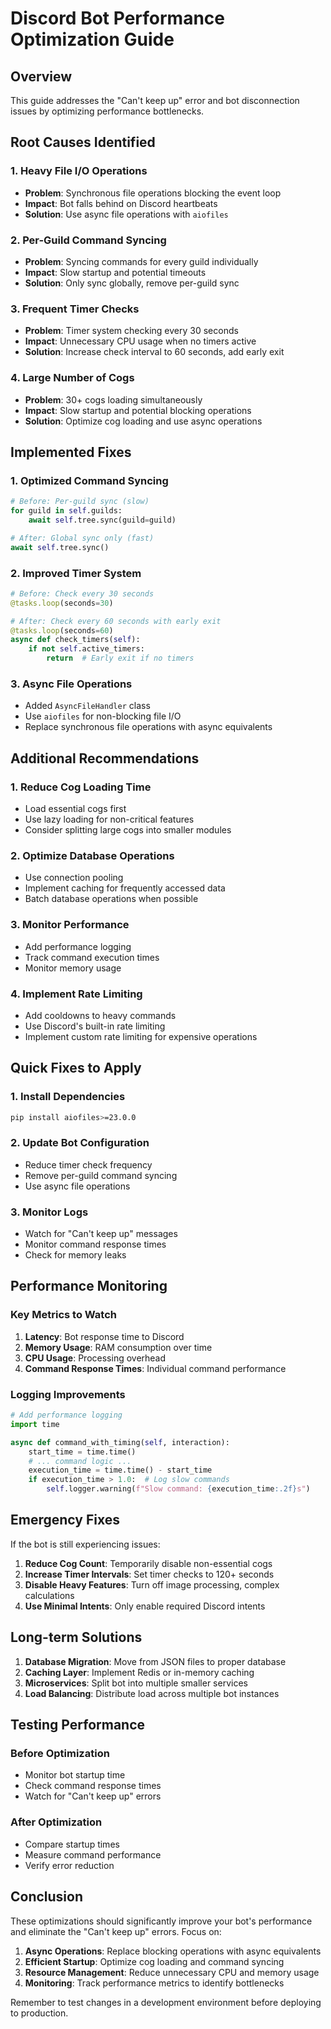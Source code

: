 # Discord Bot Performance Optimization Guide

## Overview
This guide addresses the "Can't keep up" error and bot disconnection issues by optimizing performance bottlenecks.

## Root Causes Identified

### 1. **Heavy File I/O Operations**
- **Problem**: Synchronous file operations blocking the event loop
- **Impact**: Bot falls behind on Discord heartbeats
- **Solution**: Use async file operations with `aiofiles`

### 2. **Per-Guild Command Syncing**
- **Problem**: Syncing commands for every guild individually
- **Impact**: Slow startup and potential timeouts
- **Solution**: Only sync globally, remove per-guild sync

### 3. **Frequent Timer Checks**
- **Problem**: Timer system checking every 30 seconds
- **Impact**: Unnecessary CPU usage when no timers active
- **Solution**: Increase check interval to 60 seconds, add early exit

### 4. **Large Number of Cogs**
- **Problem**: 30+ cogs loading simultaneously
- **Impact**: Slow startup and potential blocking operations
- **Solution**: Optimize cog loading and use async operations

## Implemented Fixes

### 1. **Optimized Command Syncing**
```python
# Before: Per-guild sync (slow)
for guild in self.guilds:
    await self.tree.sync(guild=guild)

# After: Global sync only (fast)
await self.tree.sync()
```

### 2. **Improved Timer System**
```python
# Before: Check every 30 seconds
@tasks.loop(seconds=30)

# After: Check every 60 seconds with early exit
@tasks.loop(seconds=60)
async def check_timers(self):
    if not self.active_timers:
        return  # Early exit if no timers
```

### 3. **Async File Operations**
- Added `AsyncFileHandler` class
- Use `aiofiles` for non-blocking file I/O
- Replace synchronous file operations with async equivalents

## Additional Recommendations

### 1. **Reduce Cog Loading Time**
- Load essential cogs first
- Use lazy loading for non-critical features
- Consider splitting large cogs into smaller modules

### 2. **Optimize Database Operations**
- Use connection pooling
- Implement caching for frequently accessed data
- Batch database operations when possible

### 3. **Monitor Performance**
- Add performance logging
- Track command execution times
- Monitor memory usage

### 4. **Implement Rate Limiting**
- Add cooldowns to heavy commands
- Use Discord's built-in rate limiting
- Implement custom rate limiting for expensive operations

## Quick Fixes to Apply

### 1. **Install Dependencies**
```bash
pip install aiofiles>=23.0.0
```

### 2. **Update Bot Configuration**
- Reduce timer check frequency
- Remove per-guild command syncing
- Use async file operations

### 3. **Monitor Logs**
- Watch for "Can't keep up" messages
- Monitor command response times
- Check for memory leaks

## Performance Monitoring

### Key Metrics to Watch
1. **Latency**: Bot response time to Discord
2. **Memory Usage**: RAM consumption over time
3. **CPU Usage**: Processing overhead
4. **Command Response Times**: Individual command performance

### Logging Improvements
```python
# Add performance logging
import time

async def command_with_timing(self, interaction):
    start_time = time.time()
    # ... command logic ...
    execution_time = time.time() - start_time
    if execution_time > 1.0:  # Log slow commands
        self.logger.warning(f"Slow command: {execution_time:.2f}s")
```

## Emergency Fixes

If the bot is still experiencing issues:

1. **Reduce Cog Count**: Temporarily disable non-essential cogs
2. **Increase Timer Intervals**: Set timer checks to 120+ seconds
3. **Disable Heavy Features**: Turn off image processing, complex calculations
4. **Use Minimal Intents**: Only enable required Discord intents

## Long-term Solutions

1. **Database Migration**: Move from JSON files to proper database
2. **Caching Layer**: Implement Redis or in-memory caching
3. **Microservices**: Split bot into multiple smaller services
4. **Load Balancing**: Distribute load across multiple bot instances

## Testing Performance

### Before Optimization
- Monitor bot startup time
- Check command response times
- Watch for "Can't keep up" errors

### After Optimization
- Compare startup times
- Measure command performance
- Verify error reduction

## Conclusion

These optimizations should significantly improve your bot's performance and eliminate the "Can't keep up" errors. Focus on:

1. **Async Operations**: Replace blocking operations with async equivalents
2. **Efficient Startup**: Optimize cog loading and command syncing
3. **Resource Management**: Reduce unnecessary CPU and memory usage
4. **Monitoring**: Track performance metrics to identify bottlenecks

Remember to test changes in a development environment before deploying to production.

